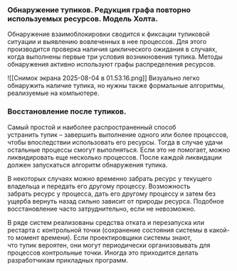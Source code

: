 ### Обнаружение тупиков. Редукция графа повторно используемых ресурсов. Модель Холта.

Обнаружение взаимоблокировки сводится к фиксации тупиковой ситуации и выявлению вовлеченных в нее процессов. Для этого производится проверка наличия циклического ожидания в случаях, когда выполнены первые три условия возникновения тупика. Методы обнаружения активно используют графы распределения ресурсов.

![[Снимок экрана 2025-08-04 в 01.53.16.png]]
Визуально легко обнаружить наличие тупика, но нужны также формальные алгоритмы, реализуемые на компьютере.


### Восстановление после тупиков.
Самый простой и наиболее распространенный способ устранить тупик – завершить выполнение одного или более процессов, чтобы впоследствии использовать его ресурсы. Тогда в случае удачи остальные процессы смогут выполняться. Если это не помогает, можно ликвидировать еще несколько процессов. После каждой ликвидации должен запускаться алгоритм обнаружения тупика.

В некоторых случаях можно временно забрать ресурс у текущего владельца и передать его другому процессу. Возможность забрать ресурс у процесса, дать его другому процессу и затем без ущерба вернуть назад сильно зависит от природы ресурса. Подобное восстановление часто затруднительно, если не невозможно.

В ряде систем реализованы средства отката и перезапуска или рестарта с контрольной точки (сохранение состояния системы в какой-то момент времени). Если проектировщики системы знают, что тупик вероятен, они могут периодически организовывать для процессов контрольные точки. Иногда это приходится делать разработчикам прикладных программ.